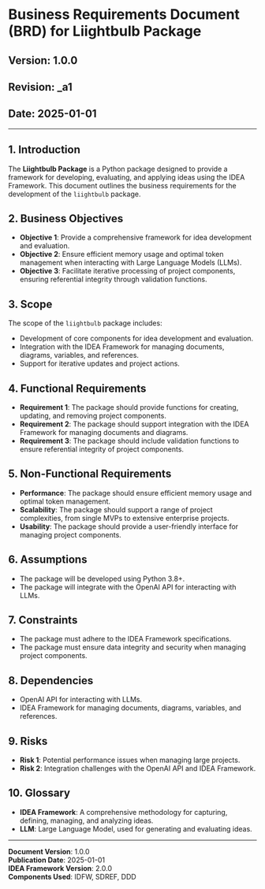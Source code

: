 # Business Requirements Document (BRD) for Liightbulb Package

## Version: 1.0.0  
## Revision: _a1  
## Date: 2025-01-01  

---

## 1. Introduction
The **Liightbulb Package** is a Python package designed to provide a framework for developing, evaluating, and applying ideas using the IDEA Framework. This document outlines the business requirements for the development of the `liightbulb` package.

## 2. Business Objectives
- **Objective 1**: Provide a comprehensive framework for idea development and evaluation.
- **Objective 2**: Ensure efficient memory usage and optimal token management when interacting with Large Language Models (LLMs).
- **Objective 3**: Facilitate iterative processing of project components, ensuring referential integrity through validation functions.

## 3. Scope
The scope of the `liightbulb` package includes:
- Development of core components for idea development and evaluation.
- Integration with the IDEA Framework for managing documents, diagrams, variables, and references.
- Support for iterative updates and project actions.

## 4. Functional Requirements
- **Requirement 1**: The package should provide functions for creating, updating, and removing project components.
- **Requirement 2**: The package should support integration with the IDEA Framework for managing documents and diagrams.
- **Requirement 3**: The package should include validation functions to ensure referential integrity of project components.

## 5. Non-Functional Requirements
- **Performance**: The package should ensure efficient memory usage and optimal token management.
- **Scalability**: The package should support a range of project complexities, from single MVPs to extensive enterprise projects.
- **Usability**: The package should provide a user-friendly interface for managing project components.

## 6. Assumptions
- The package will be developed using Python 3.8+.
- The package will integrate with the OpenAI API for interacting with LLMs.

## 7. Constraints
- The package must adhere to the IDEA Framework specifications.
- The package must ensure data integrity and security when managing project components.

## 8. Dependencies
- OpenAI API for interacting with LLMs.
- IDEA Framework for managing documents, diagrams, variables, and references.

## 9. Risks
- **Risk 1**: Potential performance issues when managing large projects.
- **Risk 2**: Integration challenges with the OpenAI API and IDEA Framework.

## 10. Glossary
- **IDEA Framework**: A comprehensive methodology for capturing, defining, managing, and analyzing ideas.
- **LLM**: Large Language Model, used for generating and evaluating ideas.

---

**Document Version**: 1.0.0  
**Publication Date**: 2025-01-01  
**IDEA Framework Version**: 2.0.0  
**Components Used**: IDFW, SDREF, DDD
